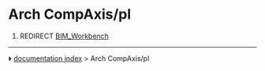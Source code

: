 # Arch CompAxis/pl
1.  REDIRECT [BIM_Workbench](BIM_Workbench.md)



---
⏵ [documentation index](../README.md) > Arch CompAxis/pl
